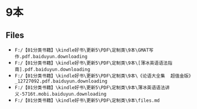 # 9本

## Files

- `F:/【01分类书籍】\kindle好书\更新5\PDF\定制类\9本\GMAT写作.pdf.baiduyun.downloading`
- `F:/【01分类书籍】\kindle好书\更新5\PDF\定制类\9本\[薄冰英语语法指南].pdf.baiduyun.downloading`
- `F:/【01分类书籍】\kindle好书\更新5\PDF\定制类\9本\《论语大全集  超值金版》_12727092.pdf.baiduyun.downloading`
- `F:/【01分类书籍】\kindle好书\更新5\PDF\定制类\9本\薄冰英语语法讲义-5716t.mobi.baiduyun.downloading`
- `F:/【01分类书籍】\kindle好书\更新5\PDF\定制类\9本\files.md`
